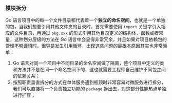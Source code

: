 ### 模块拆分



Go 语言项目中的每一个文件目录都代表着一个**独立的命名空间**，也就是一个单独的包，当我们想要引用其他文件夹的目录时，首先需要使用 `import` 关键字引入相应的文件目录，再通过 `pkg.xxx` 的形式引用其他目录定义的结构体、函数或者常量，这种划分层级的方法在 Go 语言中会显得非常冗余，并且如果对项目依赖包的管理不够谨慎时，很容易发生引用循环，出现这些问题的最根本原因其实也非常简单：

1. Go 语言对同一个项目中不同目录的命名空间做了隔离，整个项目中定义的类和方法并不是在同一个命名空间下的，这也就需要工程师自己维护不同包之间的依赖关系；
2. 按照职责垂直拆分的方式在单体服务遇到瓶颈时非常容易对微服务进行拆分，我们可以直接将一个负责独立功能的 `package` 拆出去，对这部分性能热点单独进行扩容；

